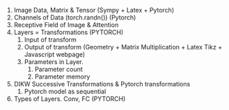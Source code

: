 
1. Image Data, Matrix & Tensor (Sympy + Latex + Pytorch)
2. Channels of Data (torch.randn()) (Pytorch)
3. Receptive Field of Image & Attention
4. Layers = Transformations (PYTORCH)
   1. Input of transform
   2. Output of transform (Geometry + Matrix Multiplication + Latex Tikz + Javascript webpage)
   3. Parameters in Layer. 
      1. Parameter count 
      2. Parameter memory
5. DIKW Successive Transformations & Pytorch transformations
   1. Pytorch model as sequential  
6. Types of Layers. Conv, FC (PYTORCH)
 
